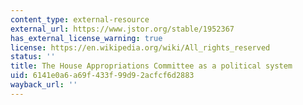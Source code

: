 ```yaml
---
content_type: external-resource
external_url: https://www.jstor.org/stable/1952367
has_external_license_warning: true
license: https://en.wikipedia.org/wiki/All_rights_reserved
status: ''
title: The House Appropriations Committee as a political system
uid: 6141e0a6-a69f-433f-99d9-2acfcf6d2883
wayback_url: ''
---
```

